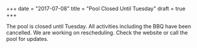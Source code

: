+++
date = "2017-07-08"
title = "Pool Closed Until Tuesday"
draft = true
+++

The pool is closed until Tuesday. All activities including the BBQ have been cancelled. We are working on rescheduling. Check the website or call the pool for updates.


